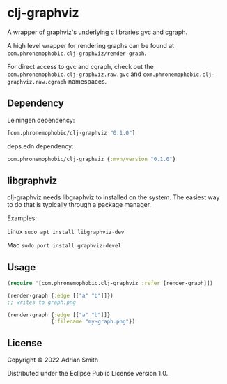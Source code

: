 # clj-graphviz

A wrapper of graphviz's underlying c libraries gvc and cgraph. 

A high level wrapper for rendering graphs can be found at `com.phronemophobic.clj-graphviz/render-graph`.

For direct access to gvc and cgraph, check out the `com.phronemophobic.clj-graphviz.raw.gvc` and `com.phronemophobic.clj-graphviz.raw.cgraph` namespaces.

## Dependency

Leiningen dependency:

```clojure
[com.phronemophobic/clj-graphviz "0.1.0"]
```

deps.edn dependency:

```clojure
com.phronemophobic/clj-graphviz {:mvn/version "0.1.0"}
```

## libgraphviz

clj-graphviz needs libgraphviz to installed on the system. The easiest way to do that is typically through a package manager.

Examples:

Linux
`sudo apt install libgraphviz-dev`

Mac
`sudo port install graphviz-devel`

## Usage

```clojure
(require '[com.phronemophobic.clj-graphviz :refer [render-graph]])

(render-graph {:edge [["a" "b"]]})
;; writes to graph.png

(render-graph {:edge [["a" "b"]]}
              {:filename "my-graph.png"})

```
## License

Copyright © 2022 Adrian Smith

Distributed under the Eclipse Public License version 1.0.
